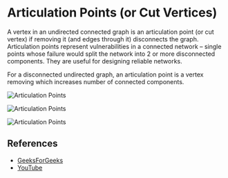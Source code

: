 # Articulation Points (or Cut Vertices)

A vertex in an undirected connected graph is an articulation point
(or cut vertex) if removing it (and edges through it) disconnects
the graph. Articulation points represent vulnerabilities in a
connected network – single points whose failure would split the
network into 2 or more disconnected components. They are useful for
designing reliable networks.

For a disconnected undirected graph, an articulation point is a
vertex removing which increases number of connected components.

![Articulation Points](https://www.geeksforgeeks.org/wp-content/uploads/ArticulationPoints.png)

![Articulation Points](https://www.geeksforgeeks.org/wp-content/uploads/ArticulationPoints1.png)

![Articulation Points](https://www.geeksforgeeks.org/wp-content/uploads/ArticulationPoints21.png)

## References

- [GeeksForGeeks](https://www.geeksforgeeks.org/articulation-points-or-cut-vertices-in-a-graph/)
- [YouTube](https://www.youtube.com/watch?v=2kREIkF9UAs&list=PLLXdhg_r2hKA7DPDsunoDZ-Z769jWn4R8)
